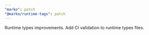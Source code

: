 ```yaml
---
"marko": patch
"@marko/runtime-tags": patch
---
```


Runtime types improvements. Add CI validation to runtime types files.
